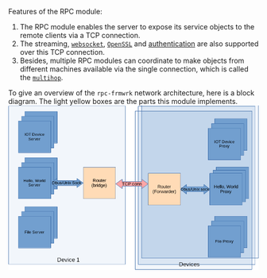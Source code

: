 Features of the RPC module:

1. The RPC module enables the server to expose its service objects to the remote clients via a TCP connection.
2. The streaming, [`websocket`](https://github.com/zhiming99/rpc-frmwrk/blob/master/rpc/wsport/Readme.md), [`OpenSSL`](https://github.com/zhiming99/rpc-frmwrk/blob/master/rpc/sslport/Readme.md) and [authentication](https://github.com/zhiming99/rpc-frmwrk/tree/master/rpc/security/README.md) are also supported over this TCP connection.
3. Besides, multiple RPC modules can coordinate to make objects from different machines available via the single connection, which is called the [`multihop`](https://github.com/zhiming99/rpc-frmwrk/wiki/Introduction-of-Multihop-support).

To give an overview of the `rpc-frmwrk` network architecture, here is a block diagram. The light yellow boxes are the parts this module implements.   
![Image](https://github.com/zhiming99/rpc-frmwrk/blob/master/pics/rpc-block-diagram.png)
